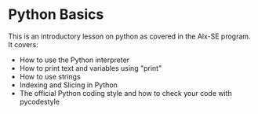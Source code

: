 # Python Basics

This is an introductory lesson on python as covered in the Alx-SE program. It covers:

*  How to use the Python interpreter
*  How to print text and variables using "print"
*  How to use strings
*  Indexing and Slicing in Python
*  The official Python coding style and how to check your code with pycodestyle

